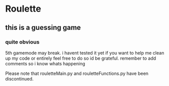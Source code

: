 # Roulette
## this is a guessing game
### quite obvious
5th gamemode may break. i havent tested it yet
if you want to help me clean up my code or entirely feel free to do so id be grateful. remember to add comments so i know whats happening


Please note that rouletteMain.py and rouletteFunctions.py have been discontinued. 
